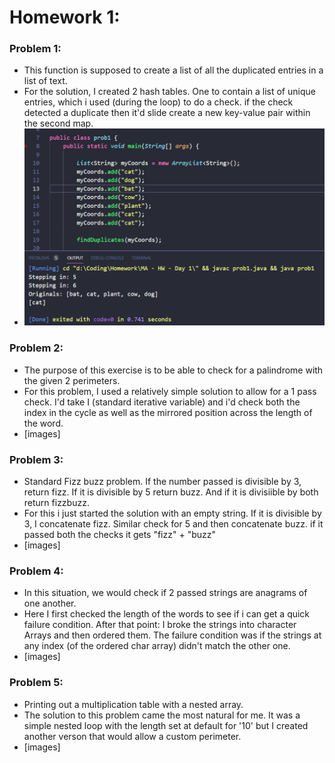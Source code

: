 # Homework 1:

### Problem 1:

- This function is supposed to create a list of all the duplicated entries in a list of text.
- For the solution, I created 2 hash tables. One to contain a list of unique entries, which i used (during the loop) to do a check. if the check detected a duplicate then it'd slide create a new key-value pair within the second map.
- ![](https://github.com/KAwuah93/Week1Daily2/blob/master/assets/images/prob1.PNG?raw=true)

### Problem 2:

- The purpose of this exercise is to be able to check for a palindrome with the given 2 perimeters.
- For this problem, I used a relatively simple solution to allow for a 1 pass check. I'd take I (standard iterative variable) and i'd check both the index in the cycle as well as the mirrored position across the length of the word.
- [images]

### Problem 3:

- Standard Fizz buzz problem. If the number passed is divisible by 3, return fizz. If it is divisible by 5 return buzz. And if it is divisiible by both return fizzbuzz.
- For this i just started the solution with an empty string. If it is divisible by 3, I concatenate fizz. Similar check for 5 and then concatenate buzz. if it passed both the checks it gets "fizz" + "buzz"
- [images]

### Problem 4:

- In this situation, we would check if 2 passed strings are anagrams of one another.
- Here I first checked the length of the words to see if i can get a quick failure condition. After that point: I broke the strings into character Arrays and then ordered them. The failure condition was if the strings at any index (of the ordered char array) didn't match the other one.
- [images]

### Problem 5:

- Printing out a multiplication table with a nested array.
- The solution to this problem came the most natural for me. It was a simple nested loop with the length set at default for '10' but I created another verson that would allow a custom perimeter.
- [images]
